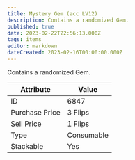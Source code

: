 ```yaml
---
title: Mystery Gem (acc LV12)
description: Contains a randomized Gem.
published: true
date: 2023-02-22T22:56:13.000Z
tags: items
editor: markdown
dateCreated: 2023-02-16T00:00:00.000Z
---
```


Contains a randomized Gem.

|Attribute|Value|
|-|-|
|ID|6847|
|Purchase Price|3 Flips|
|Sell Price|1 Flips|
|Type|Consumable|
|Stackable|Yes|

